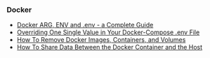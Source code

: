 ### Docker

- [Docker ARG, ENV and .env - a Complete Guide](https://vsupalov.com/docker-arg-env-variable-guide/#the-dot-env-file-env)
- [Overriding One Single Value in Your Docker-Compose .env File](https://vsupalov.com/override-docker-compose-dot-env/)
- [How To Remove Docker Images, Containers, and Volumes](https://www.digitalocean.com/community/tutorials/how-to-remove-docker-images-containers-and-volumes)
- [How To Share Data Between the Docker Container and the Host](https://www.digitalocean.com/community/tutorials/how-to-share-data-between-the-docker-container-and-the-host)
